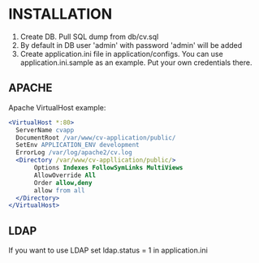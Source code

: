 # INSTALLATION

1. Create DB. Pull SQL dump from db/cv.sql
2. By default in DB user 'admin' with password 'admin' will be added
3. Create application.ini file in application/configs. You can use application.ini.sample as an example. Put your own credentials there.

## APACHE

Apache VirtualHost example:

```apache
<VirtualHost *:80>
  ServerName cvapp
  DocumentRoot /var/www/cv-application/public/
  SetEnv APPLICATION_ENV development
  ErrorLog /var/log/apache2/cv.log
  <Directory /var/www/cv-appllication/public/>
       Options Indexes FollowSymLinks MultiViews
       AllowOverride All
       Order allow,deny
       allow from all
  </Directory>
</VirtualHost>
```

## LDAP

If you want to use LDAP set ldap.status = 1 in application.ini